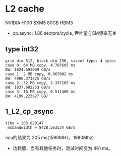 # L2 cache
NVIDIA H100 SXM5 80GB HBM3 
- cp.async: 1.86 sectors/cycle, 吞吐量与SM频率无关
## type int32
```
grid dim 512, block dim 256, sizeof type: 4 bytes
case 0: 64 MB copy, 4.707605 ms
BW: 1824.693009 GB/s
case 1: 2 MB copy, 0.067002 ms
BW: 4006.371825 GB/s
case 2: 32 MB copy, 2.337165 ms
BW: 1837.682253 GB/s
case 3: 16 MB copy, 0.511400 ms
BW: 4199.223627 GB/
```

## 1_L2_cp_async
```
time = 203.829147
 msbandwidth = 8428.563534 GB/s
```
ncu的结果为 205 ms(1590MHz，1980Mhz)
- 功耗墙，当有其他任务时，测试时间变为 461 ms。
